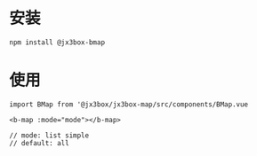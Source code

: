 # 安装

```
npm install @jx3box-bmap
```

# 使用

```
import BMap from '@jx3box/jx3box-map/src/components/BMap.vue

<b-map :mode="mode"></b-map>

// mode: list simple
// default: all
```
